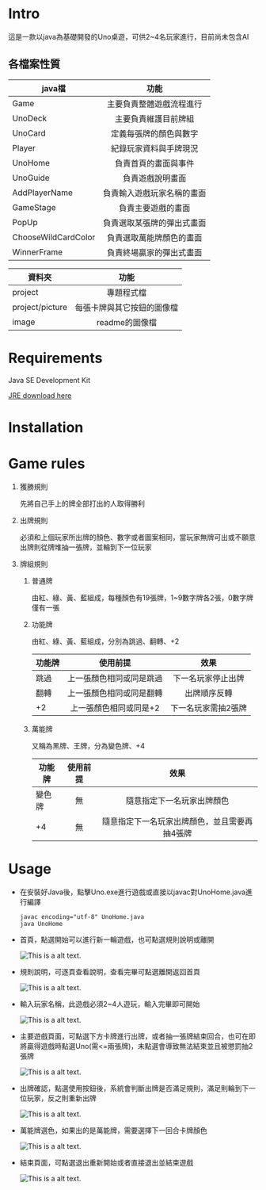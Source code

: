 # Intro

這是一款以java為基礎開發的Uno桌遊，可供2~4名玩家進行，目前尚未包含AI


## 各檔案性質

| java檔  | 功能 |
| ------------- |:-------------:|
|  Game    | 主要負責整體遊戲流程進行|
| UnoDeck      | 主要負責維護目前牌組|
| UnoCard      | 定義每張牌的顏色與數字|
| Player     | 紀錄玩家資料與手牌現況     |
| UnoHome      | 負責首頁的畫面與事件     |
| UnoGuide      | 負責遊戲說明畫面     |
| AddPlayerName      | 負責輸入遊戲玩家名稱的畫面|
| GameStage      | 負責主要遊戲的畫面     |
| PopUp      | 負責選取某張牌的彈出式畫面     |
| ChooseWildCardColor|負責選取萬能牌顏色的畫面|
| WinnerFrame| 負責終場贏家的彈出式畫面|

| 資料夾  | 功能 |
| ------------- |:-------------:|
|  project    | 專題程式檔|
|  project/picture    | 每張卡牌與其它按鈕的圖像檔|
|  image    | readme的圖像檔|

# Requirements
Java SE Development Kit

[JRE download here](https://www.oracle.com/java/technologies/downloads/)

# Installation



# Game rules

1. 獲勝規則
   
   先將自己手上的牌全部打出的人取得勝利

2. 出牌規則
   
   必須和上個玩家所出牌的顏色、數字或者圖案相同，當玩家無牌可出或不願意出牌則從牌堆抽一張牌，並輪到下一位玩家

3. 牌組規則
   1. 普通牌 
      
      由紅、綠、黃、藍組成，每種顏色有19張牌，1~9數字牌各2張，0數字牌僅有一張
   2. 功能牌

      由紅、綠、黃、藍組成，分別為跳過、翻轉、+2
      
      | 功能牌  | 使用前提 |效果 |
      | ------------- |:-------------:|:-------------:|
      |  跳過    | 上一張顏色相同或同是跳過|下一名玩家停止出牌|
      |  翻轉      | 上一張顏色相同或同是翻轉|出牌順序反轉|
      |  +2     | 上一張顏色相同或同是+2|下一名玩家需抽2張牌|
   3. 萬能牌

      又稱為黑牌、王牌，分為變色牌、+4

      | 功能牌  | 使用前提 |效果 |
      | ------------- |:-------------:|:-------------:|
      |  變色牌    | 無|隨意指定下一名玩家出牌顏色|
      |  +4      | 無|隨意指定下一名玩家出牌顏色，並且需要再抽4張牌|

# Usage

* 在安裝好Java後，點擊Uno.exe進行遊戲或直接以javac對UnoHome.java進行編譯
  ```
  javac encoding="utf-8" UnoHome.java
  java UnoHome
  ```

* 首頁，點選開始可以進行新一輪遊戲，也可點選規則說明或離開
  
  ![This is a alt text.](https://github.com/yubinho/Uno-board-game-with-java-swing/blob/main/image/home.PNG)

* 規則說明，可逐頁查看說明，查看完畢可點選離開返回首頁

  ![This is a alt text.](https://github.com/yubinho/Uno-board-game-with-java-swing/blob/main/image/guide.PNG)
* 輸入玩家名稱，此遊戲必須2~4人遊玩，輸入完畢即可開始

  ![This is a alt text.](https://github.com/yubinho/Uno-board-game-with-java-swing/blob/main/image/addName.PNG)
* 主要遊戲頁面，可點選下方卡牌進行出牌，或者抽一張牌結束回合，也可在即將贏得遊戲時點選Uno(需<=兩張牌)，未點選會導致無法結束並且被懲罰抽2張牌

  ![This is a alt text.](https://github.com/yubinho/Uno-board-game-with-java-swing/blob/main/image/Main.PNG)
* 出牌確認，點選使用按鈕後，系統會判斷出牌是否滿足規則，滿足則輪到下一位玩家，反之則重新出牌

  ![This is a alt text.](https://github.com/yubinho/Uno-board-game-with-java-swing/blob/main/image/submit.PNG)
* 萬能牌選色，如果出的是萬能牌，需要選擇下一回合卡牌顏色

  ![This is a alt text.](https://github.com/yubinho/Uno-board-game-with-java-swing/blob/main/image/choose.PNG)

* 結束頁面，可點選退出重新開始或者直接退出並結束遊戲

  ![This is a alt text.](https://github.com/yubinho/Uno-board-game-with-java-swing/blob/main/image/win.PNG)



